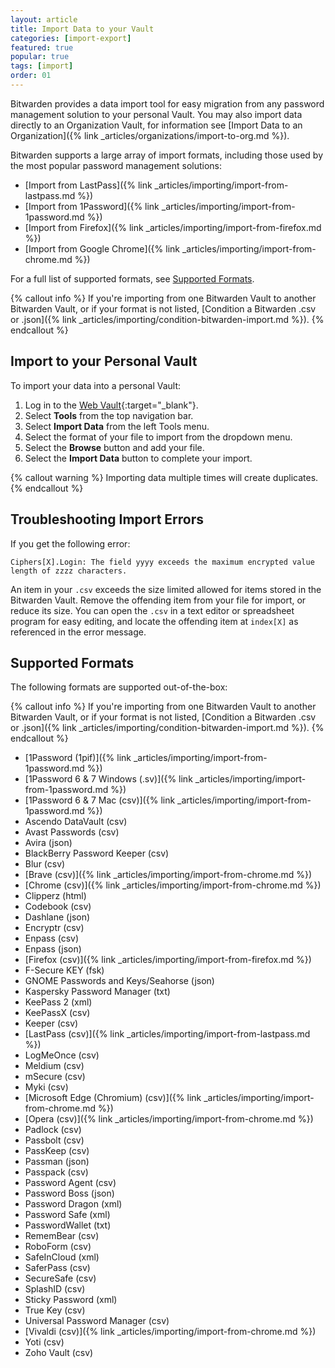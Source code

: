 ```yaml
---
layout: article
title: Import Data to your Vault
categories: [import-export]
featured: true
popular: true
tags: [import]
order: 01
---
```


Bitwarden provides a data import tool for easy migration from any password management solution to your personal Vault. You may also import data directly to an Organization Vault, for information see [Import Data to an Organization]({% link _articles/organizations/import-to-org.md %}).

Bitwarden supports a large array of import formats, including those used by the most popular password management solutions:

- [Import from LastPass]({% link _articles/importing/import-from-lastpass.md %})
- [Import from 1Password]({% link _articles/importing/import-from-1password.md %})
- [Import from Firefox]({% link _articles/importing/import-from-firefox.md %})
- [Import from Google Chrome]({% link _articles/importing/import-from-chrome.md %})

For a full list of supported formats, see [Supported Formats](#supported-formats).

{% callout info %}
If you're importing from one Bitwarden Vault to another Bitwarden Vault, or if your format is not listed, [Condition a Bitwarden .csv or .json]({% link _articles/importing/condition-bitwarden-import.md %}).
{% endcallout %}

## Import to your Personal Vault

To import your data into a personal Vault:

1. Log in to the [Web Vault](https://vault.bitwarden.com){:target="\_blank"}.
2. Select **Tools** from the top navigation bar.
3. Select **Import Data** from the left Tools menu.
4. Select the format of your file to import from the dropdown menu.
5. Select the **Browse** button and add your file.
6. Select the **Import Data** button to complete your import.

{% callout warning %}
Importing data multiple times will create duplicates.
{% endcallout %}

## Troubleshooting Import Errors

If you get the following error:

`Ciphers[X].Login: The field yyyy exceeds the maximum encrypted value length of zzzz characters.`

An item in your `.csv` exceeds the size limited allowed for items stored in the Bitwarden Vault. Remove the offending item from your file for import, or reduce its size. You can open the `.csv` in a text editor or spreadsheet program for easy editing, and locate the offending item at `index[X]` as referenced in the error message.

## Supported Formats

The following formats are supported out-of-the-box:

{% callout info %}
If you're importing from one Bitwarden Vault to another Bitwarden Vault, or if your format is not listed, [Condition a Bitwarden .csv or .json]({% link _articles/importing/condition-bitwarden-import.md %}).
{% endcallout %}

- [1Password (1pif)]({% link _articles/importing/import-from-1password.md %})
- [1Password 6 &amp; 7 Windows (.sv)]({% link _articles/importing/import-from-1password.md %})
- [1Password 6 &amp; 7 Mac (csv)]({% link _articles/importing/import-from-1password.md %})
- Ascendo DataVault (csv)
- Avast Passwords (csv)
- Avira (json)
- BlackBerry Password Keeper (csv)
- Blur (csv)
- [Brave (csv)]({% link _articles/importing/import-from-chrome.md %})
- [Chrome (csv)]({% link _articles/importing/import-from-chrome.md %})
- Clipperz (html)
- Codebook (csv)
- Dashlane (json)
- Encryptr (csv)
- Enpass (csv)
- Enpass (json)
- [Firefox (csv)]({% link _articles/importing/import-from-firefox.md %})
- F-Secure KEY (fsk)
- GNOME Passwords and Keys/Seahorse (json)
- Kaspersky Password Manager (txt)
- KeePass 2 (xml)
- KeePassX (csv)
- Keeper (csv)
- [LastPass (csv)]({% link _articles/importing/import-from-lastpass.md %})
- LogMeOnce (csv)
- Meldium (csv)
- mSecure (csv)
- Myki (csv)
- [Microsoft Edge (Chromium) (csv)]({% link _articles/importing/import-from-chrome.md %})
- [Opera (csv)]({% link _articles/importing/import-from-chrome.md %})
- Padlock (csv)
- Passbolt (csv)
- PassKeep (csv)
- Passman (json)
- Passpack (csv)
- Password Agent (csv)
- Password Boss (json)
- Password Dragon (xml)
- Password Safe (xml)
- PasswordWallet (txt)
- RememBear (csv)
- RoboForm (csv)
- SafeInCloud (xml)
- SaferPass (csv)
- SecureSafe (csv)
- SplashID (csv)
- Sticky Password (xml)
- True Key (csv)
- Universal Password Manager (csv)
- [Vivaldi (csv)]({% link _articles/importing/import-from-chrome.md %})
- Yoti (csv)
- Zoho Vault (csv)
